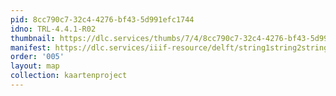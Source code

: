 ```yaml
---
pid: 8cc790c7-32c4-4276-bf43-5d991efc1744
idno: TRL-4.4.1-R02
thumbnail: https://dlc.services/thumbs/7/4/8cc790c7-32c4-4276-bf43-5d991efc1744/full/400,339/0/default.jpg
manifest: https://dlc.services/iiif-resource/delft/string1string2string3/kaartenproject-2007/TRL-4.4.1-R02
order: '005'
layout: map
collection: kaartenproject
---
```

